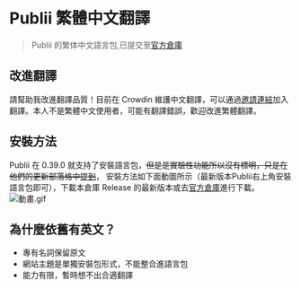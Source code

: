 
# Publii 繁體中文翻譯

> Publii 的繁体中文語言包,已提交至[官方倉庫](https://github.com/GetPublii/Publii-ui-locales#current-and-upcoming-translations-by-language-code)

## 改進翻譯

請幫助我改進翻譯品質！目前在 Crowdin 維護中文翻譯，可以通過[邀請連結](https://crwd.in/publii-chinese-localization)加入翻譯。本人不是繁體中文使用者，可能有翻譯錯誤，歡迎改進繁體翻譯。


## 安裝方法

Publii 在 0.39.0 就支持了安裝語言包，~~但是是實驗性功能所以沒有標明，只是在他們的更新部落格中[提到](https://getpublii.com/blog/release-039.html)~~， 安裝方法如下面動圖所示（最新版本Publii右上角安裝語言包即可），下載本倉庫 Release 的最新版本或去[官方倉庫](https://github.com/GetPublii/Publii-ui-locales/tree/main/downloads)進行下載。
![動畫.gif](https://s2.loli.net/2022/06/06/1yDCMfHdUtgeilb.gif)


## 為什麼依舊有英文？
- 專有名詞保留原文
- 網站主題是單獨安裝包形式，不能整合進語言包
- 能力有限，暫時想不出合適翻譯